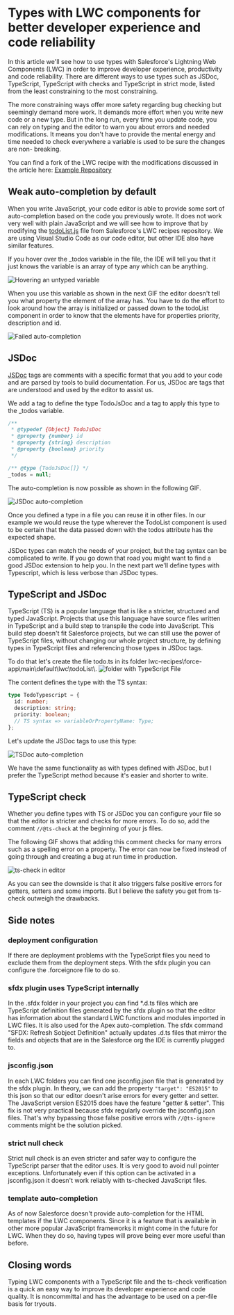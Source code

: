 # Types with LWC components for better developer experience and code reliability

In this article we'll see how to use types with Salesforce's Lightning Web Components (LWC) in order to improve developer experience, productivity and code reliability. There are different ways to use types such as JSDoc, TypeScript, TypeScript with checks and TypeScript in strict mode, listed from the least constraining to the most constraining.

The more constraining ways offer more safety regarding bug checking but seemingly demand more work. It demands more effort when you write new code or a new type. But in the long run, every time you update code, you can rely on typing and the editor to warn you about errors and needed modifications. It means you don't have to provide the mental energy and time needed to check everywhere a variable is used to be sure the changes are non- breaking.

You can find a fork of the LWC
recipe with the modifications discussed in the article here: [Example Repository](https://github.com/GuillaumeBonnet/lwc-recipes/commit/63bcdd1b25c879caa7b4c8821989e85e9762387e)

## Weak auto-completion by default

When you write JavaScript, your code editor is able to provide some sort of auto-completion based on the code you previously wrote. It does not work very well with plain JavaScript and we will see how to improve that by modifying the [todoList.js](https://github.com/trailheadapps/lwc-recipes/blob/main/force-app/main/default/lwc/todoList/todoList.js) file from Salesforce's LWC recipes repository. We are using Visual Studio Code as our code editor, but other IDE also have similar features.

If you hover over the \_todos variable in the file, the IDE will tell you that it just knows the variable is an array of type any which can be anything.

![Hovering an untyped variable](var-hover-any.png)

When you use this variable as shown in the next GIF the editor doesn't tell you what property the element of the array has. You have to do the effort to look around how the array is initialized or passed down to the todoList component in order to know that the elements have for properties priority, description and id.

![Failed auto-completion](failed-auto-completion.gif)

## JSDoc

[JSDoc](https://jsdoc.app/about-getting-started.html) tags are comments with a specific format that you add to your code and are parsed by tools to build documentation. For us, JSDoc are tags that are understood and used by the editor to assist us.

We add a tag to define the type TodoJsDoc and a tag to apply this type to the \_todos variable.

```javascript
/**
 * @typedef {Object} TodoJsDoc
 * @property {number} id
 * @property {string} description
 * @property {boolean} priority
 */

/** @type {TodoJsDoc[]} */
_todos = null;
```

The auto-completion is now possible as shown in the following GIF.

![JSDoc auto-completion](JSDoc-auto-completion.gif)

Once you defined a type in a file you can reuse it in other files. In our example we would reuse the type wherever the TodoList component is used to be certain that the data passed down with the todos attribute has the expected shape.

JSDoc types can match the needs of your project, but the tag syntax can be complicated to write. If you go down that road you might want to find a good JSDoc extension to help you.
In the next part we'll define types with Typescript, which is less verbose than JSDoc types.

## TypeScript and JSDoc

TypeScript (TS) is a popular language that is like a stricter, structured and typed JavaScript.
Projects that use this language have source files written in TypeScript and a build step to transpile the code into JavaScript. This build step doesn't fit Salesforce projects, but we can still use the power of TypeScript files, without changing our whole project structure, by defining types in TypeScript files and referencing those types in JSDoc tags.

To do that let's create the file todo.ts in its folder lwc-recipes\force-app\main\default\lwc\todoList\\.
![folder with TypeScript File](todoListFolderWithTS.png)

The content defines the type with the TS syntax:

```typescript
type TodoTypescript = {
  id: number;
  description: string;
  priority: boolean;
  // TS syntax => variableOrPropertyName: Type;
};
```

Let's update the JSDoc tags to use this type:

![TSDoc auto-completion](TSDoc-auto-completion.gif)

We have the same functionality as with types defined with JSDoc, but I prefer the TypeScript method because it's easier and shorter to write.

## TypeScript check

Whether you define types with TS or JSDoc you can
configure your file so that the editor is stricter and checks for more errors.
To do so, add the comment `//@ts-check` at the beginning of your js files.

The following GIF shows that adding this comment checks for many errors such as a spelling error on a property. The error can now be fixed instead of going through and creating a bug at run time in production.

![ts-check in editor](TS-check.gif)

As you can see the downside is that it also triggers false positive errors for getters, setters and some imports. But I believe the safety you get from ts-check outweigh the drawbacks.

## Side notes

### deployment configuration

If there are deployment problems with the TypeScript files you need to exclude them from the deployment steps. With the sfdx plugin you can configure the .forceignore file to do so.

### sfdx plugin uses TypeScript internally

In the .sfdx folder in your project you can find \*.d.ts files which are TypeScript definition files generated by the sfdx plugin so that the editor has information about the standard LWC functions and modules imported in LWC files.
It is also used for the Apex auto-completion. The sfdx command "SFDX: Refresh Sobject Definition" actually updates .d.ts files that mirror the fields and objects that are in the Salesforce org the IDE is currently plugged to.

### jsconfig.json

In each LWC folders you can find one jsconfig.json file that is generated by the sfdx plugin. In theory, we can add the property `"target": "ES2015"` to this json so that our editor doesn't arise errors for every getter and setter. The JavaScript version ES2015 does have the feature "getter & setter".
This fix is not very practical because sfdx regularly override the jsconfig.json files. That's why bypassing those false positive errors with `//@ts-ignore` comments might be the solution picked.

### strict null check

Strict null check is an even stricter and safer way to configure the TypeScript parser that the editor uses. It is very good to avoid null pointer exceptions. Unfortunately even if this option can be activated in a jsconfig.json it doesn't work reliably with ts-checked JavaScript files.

### template auto-completion

As of now Salesforce doesn't provide auto-completion for the HTML templates if the LWC components. Since it is a feature that is available in other more popular JavaScript frameworks it might come in the future for LWC. When they do so, having types will prove being ever more useful than before.

## Closing words

Typing LWC components with a TypeScript file and the ts-check verification is a quick an easy way to improve its developer experience and code quality. It is noncommittal and has the advantage to be used on a per-file basis for tryouts.
